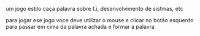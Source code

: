 um jogo estilo caça palavra sobre t.i, desenvolvimento de sistmas, etc

para jogar ese jogo voce deve utilizar o mouse e clicar no botão esquerdo para passar em cima da palavra achada e formar a palavra
